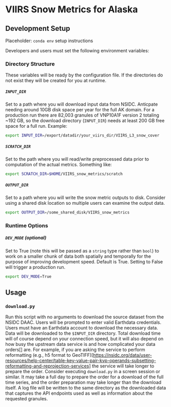 # VIIRS Snow Metrics for Alaska

## Development Setup
Placeholder: `conda env` setup instructions

Developers and users must set the following environment variables:
### Directory Structure
These variables will be ready by the configuration file. If the directories do not exist they will be created for you at runtime.
##### `INPUT_DIR`
Set to a path where you will download input data from NSIDC. Anticpate needing around 10GB disk space per year for the full AK domain. For a production run there are 82,003 granules of VNP10A1F version 2 totaling ~192 GB, so the download directory (`INPUT_DIR`) needs at least 200 GB free space for a full run. Example:
```sh
export INPUT_DIR=/export/datadir/your_viirs_dir/VIIRS_L3_snow_cover
```
##### `SCRATCH_DIR`
Set to the path where you will read/write preprocessed data prior to computation of the actual metrics. Something like:
```sh
export SCRATCH_DIR=$HOME/VIIRS_snow_metrics/scratch
```
##### `OUTPUT_DIR`
Set to a path where you will write the snow metric outputs to disk. Consider using a shared disk location so multiple users can examine the output data.
```sh
export OUTPUT_DIR=/some_shared_disk/VIIRS_snow_metrics
``` 
### Runtime Options
##### `DEV_MODE` (optional)
Set to True (note this will be passed as a `string` type rather than `bool`) to work on a smaller chunk of data both spatially and temporally for the purpose of improving development speed. Default is True. Setting to False will trigger a production run.
```sh
export DEV_MODE=True
```

## Usage
### `download.py`
Run this script with no arguments to download the source dataset from the NSIDC DAAC. Users will be prompted to enter valid Earthdata credentials. Users must have an Earthdata account to download the necessary data. Data will be downloaded to the `$INPUT_DIR` directory. Total download time will of course depend on your connection speed, but it will also depend on how busy the upstream data service is and how complicated your data orders[] are. For example, if you are asking the service to perform reformatting (e.g., h5 format to GeoTIFF)[https://nsidc.org/data/user-resources/help-center/table-key-value-pair-kvp-operands-subsetting-reformatting-and-reprojection-services] the service will take longer to prepare the order. Consider executing `download.py` in a screen session or similar. It may take a full day to prepare the order for a download of the full time series, and the order preparation may take longer than the download itself. A log file will be written to the same directory as the downloaded data that captures the API endpoints used as well as information about the requested granules.



